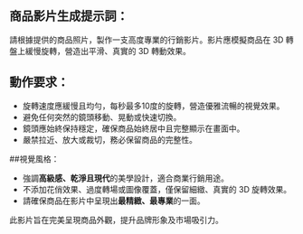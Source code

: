 ## 商品影片生成提示詞：

請根據提供的商品照片，製作一支高度專業的行銷影片。影片應模擬商品在 3D 轉盤上緩慢旋轉，營造出平滑、真實的 3D 轉動效果。

## 動作要求：

  + 旋轉速度應緩慢且均勻，每秒最多10度的旋轉，營造優雅流暢的視覺效果。
  + 避免任何突然的鏡頭移動、晃動或快速切換。
  + 鏡頭應始終保持穩定，確保商品始終居中且完整顯示在畫面中。
  + 嚴禁拉近、放大或裁切，務必保留商品的完整性。

##視覺風格：
  + 強調**高級感、乾淨且現代**的美學設計，適合商業行銷用途。
  + 不添加花俏效果、過度轉場或圖像覆蓋，僅保留細緻、真實的 3D 旋轉效果。
  + 請確保商品在影片中呈現出**最精緻、最專業**的一面。

此影片旨在完美呈現商品外觀，提升品牌形象及市場吸引力。
